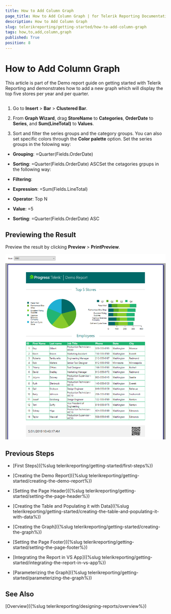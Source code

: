 ```yaml
---
title: How to Add Column Graph
page_title: How to Add Column Graph | for Telerik Reporting Documentation
description: How to Add Column Graph
slug: telerikreporting/getting-started/how-to-add-column-graph
tags: how,to,add,column,graph
published: True
position: 8
---
```


# How to Add Column Graph



This article is part of the Demo report guide on getting started with Telerik Reporting and demonstrates
        how to add a new graph which will display the top five stores per year and per quarter.
      

## 

1. Go to __Insert__ > __Bar__ > __Clustered Bar__.
            

1. From __Graph Wizard__, drag __StoreName__ to __Categories__,
              __OrderDate__ to __Series__, and __Sum(LineTotal)__ to __Values__.
            

1. Sort and filter the series groups and the category groups. You can also set specific colors through the __Color palette__ option.
            Set the series groups in the folowing way:
            

* __Grouping__: =Quarter(Fields.OrderDate)

* __Sorting__: =Quarter(Fields.OrderDate) ASCSet the cetagories grpups in the following way:
            

* __Filtering__:
                

* __Expression__: =Sum(Fields.LineTotal)

* __Operator__: Top N

* __Value__: =5

* __Sorting__: =Quarter(Fields.OrderDate) ASC

## Previewing the Result

Preview the result by clicking __Preview__ > __PrintPreview__.
          
  ![FinalGS](images/FinalGS.PNG)

## Previous Steps

* [First Steps]({%slug telerikreporting/getting-started/first-steps%})

* [Creating the Demo Report]({%slug telerikreporting/getting-started/creating-the-demo-report%})

* [Setting the Page Header]({%slug telerikreporting/getting-started/setting-the-page-header%})

* [Creating the Table and Populating it with Data]({%slug telerikreporting/getting-started/creating-the-table-and-populating-it-with-data%})

* [Creating the Graph]({%slug telerikreporting/getting-started/creating-the-graph%})

* [Setting the Page Footer]({%slug telerikreporting/getting-started/setting-the-page-footer%})

* [Integrating the Report in VS App]({%slug telerikreporting/getting-started/integrating-the-report-in-vs-app%})

* [Parameterizing the Graph]({%slug telerikreporting/getting-started/parameterizing-the-graph%})

## See Also

[Overview]({%slug telerikreporting/designing-reports/overview%})
